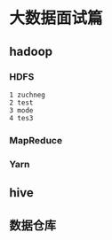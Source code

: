 # 大数据面试篇
## hadoop

### HDFS
    1 zuchneg
    2 test
    3 mode
    4 tes3
### MapReduce
### Yarn

## hive


## 数据仓库 